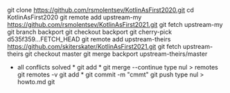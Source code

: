 git clone https://github.com/rsmolentsev/KotlinAsFirst2020.git
cd KotlinAsFirst2020
git remote add upstream-my https://github.com/rsmolentsev/KotlinAsFirst2021.git
git fetch upstream-my
git branch backport
git checkout backport
git cherry-pick d535f359...FETCH_HEAD
git remote add upstream-theirs https://github.com/skiterskater/KotlinAsFirst2021.git
git fetch upstream-theirs
git checkout master
git merge backport upstream-theirs/master
* all conflicts solved *
git add *
git merge --continue
type nul > remotes
git remotes -v
git add *
git commit -m "cmmt"
git push
type nul > howto.md
git 
